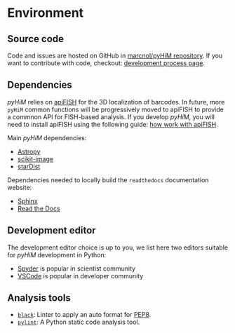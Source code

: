 # Environment

## Source code

Code and issues are hosted on GitHub in [marcnol/pyHiM repository](https://github.com/marcnol/pyHiM).
If you want to contribute with code, checkout: [development process page](./dev_process.md).

## Dependencies

*pyHiM* relies on [apiFISH](https://github.com/apiFISH/apiFISH) for the 3D localization of barcodes. In future, more `pyHiM` common functions will be progressively moved to apiFISH to provide a commnon API for FISH-based analysis. If you develop *pyHiM*, you will need to install apiFISH using the following guide: [how work with apiFISH](./work_with_apifish.md).

Main *pyHiM* dependencies:
- [Astropy](https://www.astropy.org/)
- [scikit-image](https://scikit-image.org/)
- [starDist](https://github.com/stardist/stardist)

Dependencies needed to locally build the `readthedocs` documentation website:
- [Sphinx](https://www.sphinx-doc.org/en/master/)
- [Read the Docs](https://readthedocs.org/)

## Development editor

The development editor choice is up to you, we list here two editors suitable for *pyHiM* development in Python:
- [Spyder](https://www.spyder-ide.org/) is popular in scientist community
- [VSCode](https://code.visualstudio.com/) is popular in developer community

## Analysis tools

- [`black`](https://pypi.org/project/black/): Linter to apply an auto format for [PEP8](https://www.python.org/dev/peps/pep-0008/).
- [`pylint`](https://pypi.org/project/pylint/): A Python static code analysis tool.
